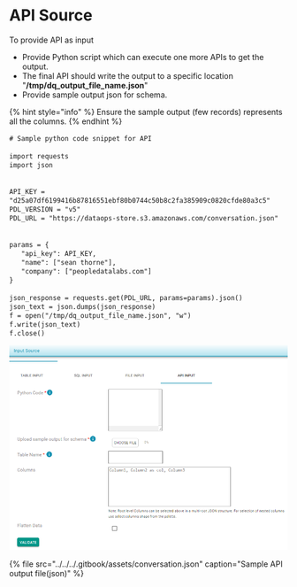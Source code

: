 # API Source

To provide API as input 

* Provide Python script which can execute one more APIs to get the output.
* The final API should write the output to a specific location "**/tmp/dq\_output\_file\_name.json**"
* Provide sample output json for schema.

{% hint style="info" %}
Ensure the sample output \(few records\) represents all the columns.
{% endhint %}

```text
# Sample python code snippet for API

import requests
import json

 
API_KEY = "d25a07df6199416b87816551ebf80b0744c50b8c2fa385909c0820cfde80a3c5"
PDL_VERSION = "v5"
PDL_URL = "https://dataops-store.s3.amazonaws.com/conversation.json"
 
 
params = {
   "api_key": API_KEY,
   "name": ["sean thorne"],
   "company": ["peopledatalabs.com"]
}
 
json_response = requests.get(PDL_URL, params=params).json()
json_text = json.dumps(json_response)
f = open("/tmp/dq_output_file_name.json", "w")
f.write(json_text)
f.close()
```



![](../../../.gitbook/assets/api_input.png)

{% file src="../../../.gitbook/assets/conversation.json" caption="Sample API output file\(json\)" %}



